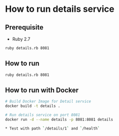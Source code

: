 # How to run details service

## Prerequisite

* Ruby 2.7

```bash
ruby details.rb 8081
```
## How to run

```bash
ruby details.rb 8081
```
## How to run with Docker

```bash
# Build Docker Image for Detail service
docker build -t details .

# Run details service on port 8081
docker run -d --name details -p 8081:8081 details

* Test with path `/details/1` and `/health`